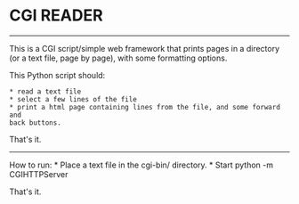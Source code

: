 # CGI READER
-----------

This is a CGI script/simple web framework that prints pages in a directory (or
a text file, page by page), with some formatting options.

This Python script should:

    * read a text file
    * select a few lines of the file
    * print a html page containing lines from the file, and some forward and
    back buttons.

That's it.

---

How to run:
    * Place a text file in the cgi-bin/ directory.
    * Start python -m CGIHTTPServer

That's it.
